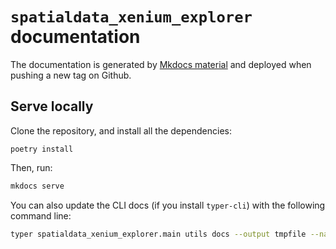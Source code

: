 # `spatialdata_xenium_explorer` documentation

The documentation is generated by [Mkdocs material](https://squidfunk.github.io/mkdocs-material/) and deployed when pushing a new tag on Github.

## Serve locally

Clone the repository, and install all the dependencies:

```
poetry install
```

Then, run:
```sh
mkdocs serve
```

You can also update the CLI docs (if you install `typer-cli`) with the following command line:

```sh
typer spatialdata_xenium_explorer.main utils docs --output tmpfile --name spatialdata_xenium_explorer && sed '1,2d; s/## /### /g; s/Usage:/!!! note '\"'Usage'\"'/g' tmpfile >> docs/cli.md && rm tmpfile
```
